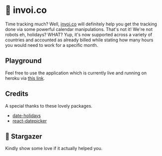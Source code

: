 # 📜 invoi.co

Time tracking much? Well, [invoi.co](https://invoico.herokuapp.com/) will definitely help you get the tracking done via some powerful calendar manipulations. That's not it! We're not robots eh, holidays? WHAT? Yup, it's now supported across a variety of countries and accounted as already billed while stating how many hours you would need to work for a specific month.

## Playground

Feel free to use the application which is currently live and running on heroku via [this link](https://invoico.herokuapp.com/).

## Credits

A special thanks to these lovely packages.

- [date-holidays](https://www.npmjs.com/package/date-holidays)
- [react-datepicker](https://www.npmjs.com/package/react-datepicker)

## 🌟 Stargazer

Kindly show some love if it actually helped you.

